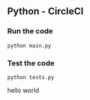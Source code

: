 ## Python - CircleCI

### Run the code
```
python main.py
```

### Test the code
```
python tests.py
```

hello world